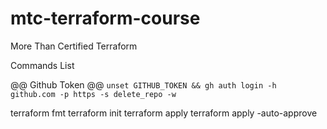 # mtc-terraform-course
More Than Certified Terraform

Commands List

@@ Github Token @@
```unset GITHUB_TOKEN && gh auth login -h github.com -p https -s delete_repo -w```

terraform fmt
terraform init
terraform apply
terraform apply -auto-approve  
